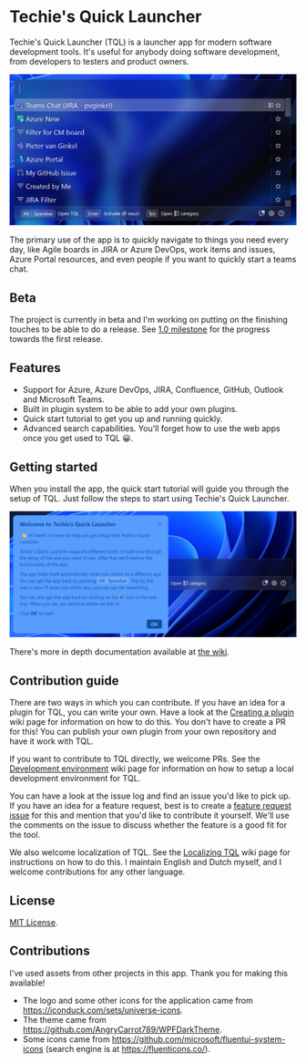 # Techie's Quick Launcher

Techie's Quick Launcher (TQL) is a launcher app for modern software development tools. It's useful for anybody doing software development, from developers to testers and product owners.

![](Documentation/Assets/Screenshot.png)

The primary use of the app is to quickly navigate to things you need every day, like Agile boards in JIRA or Azure DevOps, work items and issues, Azure Portal resources, and even people if you want to quickly start a teams chat.

## Beta

The project is currently in beta and I'm working on putting on the finishing touches to be able to do a release. See [1.0 milestone](https://github.com/pvginkel/TQL/milestone/1) for the progress towards the first release.

## Features

- Support for Azure, Azure DevOps, JIRA, Confluence, GitHub, Outlook and Microsoft Teams.
- Built in plugin system to be able to add your own plugins.
- Quick start tutorial to get you up and running quickly.
- Advanced search capabilities. You'll forget how to use the web apps once you get used to TQL 😀.

## Getting started

When you install the app, the quick start tutorial will guide you through the setup of TQL. Just follow the steps to start using Techie's Quick Launcher.

![](Documentation/Assets/Quick%20Start%20Screenshot.png)

There's more in depth documentation available at [the wiki](https://github.com/pvginkel/TQL/wiki).

## Contribution guide

There are two ways in which you can contribute. If you have an idea for a plugin for TQL, you can write your own. Have a look at the [Creating a plugin](https://github.com/pvginkel/TQL/wiki/Creating-a-plugin) wiki page for information on how to do this. You don't have to create a PR for this! You can publish your own plugin from your own repository and have it work with TQL.

If you want to contribute to TQL directly, we welcome PRs. See the [Development environment](https://github.com/pvginkel/TQL/wiki/Development-environment) wiki page for information on how to setup a local development environment for TQL.

You can have a look at the issue log and find an issue you'd like to pick up. If you have an idea for a feature request, best is to create a [feature request issue](https://github.com/pvginkel/TQL/issues/new?assignees=&labels=&projects=&template=feature_request.md&title=) for this and mention that you'd like to contribute it yourself. We'll use the comments on the issue to discuss whether the feature is a good fit for the tool.

We also welcome localization of TQL. See the [Localizing TQL](https://github.com/pvginkel/TQL/wiki/Localizing-TQL) wiki page for instructions on how to do this. I maintain English and Dutch myself, and I welcome contributions for any other language.

## License

[MIT License](LICENSE).

## Contributions

I've used assets from other projects in this app. Thank you for making this available!

- The logo and some other icons for the application came from https://iconduck.com/sets/universe-icons.
- The theme came from https://github.com/AngryCarrot789/WPFDarkTheme.
- Some icons came from https://github.com/microsoft/fluentui-system-icons (search engine is at https://fluenticons.co/).
